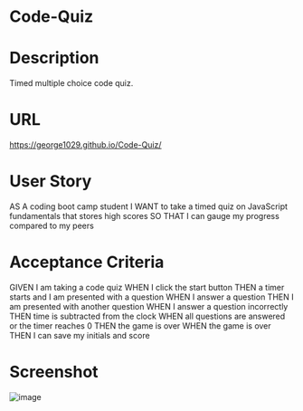 # Code-Quiz

# Description

Timed multiple choice code quiz.

# URL
https://george1029.github.io/Code-Quiz/
# User Story

AS A coding boot camp student
I WANT to take a timed quiz on JavaScript fundamentals that stores high scores
SO THAT I can gauge my progress compared to my peers

# Acceptance Criteria

GIVEN I am taking a code quiz
WHEN I click the start button
THEN a timer starts and I am presented with a question
WHEN I answer a question
THEN I am presented with another question
WHEN I answer a question incorrectly
THEN time is subtracted from the clock
WHEN all questions are answered or the timer reaches 0
THEN the game is over
WHEN the game is over
THEN I can save my initials and score

#   Screenshot


![image](https://user-images.githubusercontent.com/86498616/133001970-e8f0d9e8-87de-47e8-aa6f-a4da7b2ccfe3.png)

